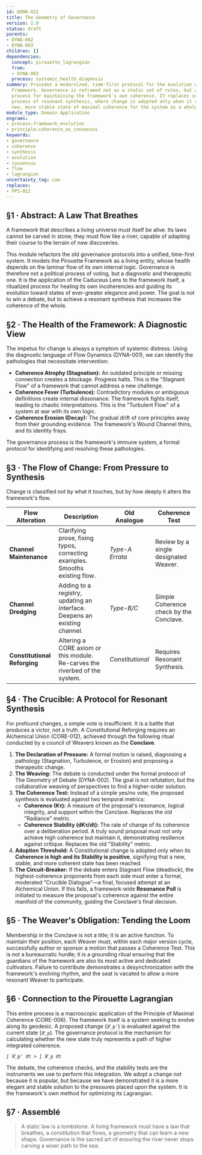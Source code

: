 ```yaml
---
id: DOMA-031
title: The Geometry of Governance
version: 2.0
status: draft
parents:
- DYNA-002
- DYNA-003
children: []
dependencies:
  concept: pirouette_lagrangian
  from:
  - DYNA-003
  process: systemic_health_diagnosis
summary: Provides a modernized, time-first protocol for the evolution of the Pirouette
  Framework. Governance is reframed not as a static set of rules, but as a dynamic
  process for maintaining the framework's own coherence. It replaces voting with a
  process of resonant synthesis, where change is adopted only when it represents a
  new, more stable state of maximal coherence for the system as a whole.
module_type: Domain Application
engrams:
- process:framework_evolution
- principle:coherence_as_consensus
keywords:
- governance
- coherence
- synthesis
- evolution
- consensus
- flow
- lagrangian
uncertainty_tag: Low
replaces:
- PPS-012
---
```

## §1 · Abstract: A Law That Breathes

A framework that describes a living universe must itself be alive. Its laws cannot be carved in stone; they must flow like a river, capable of adapting their course to the terrain of new discoveries.

This module refactors the old governance protocols into a unified, time-first system. It models the Pirouette Framework as a living entity, whose health depends on the laminar flow of its own internal logic. Governance is therefore not a political process of voting, but a diagnostic and therapeutic one. It is the application of the Caduceus Lens to the framework itself, a ritualized process for healing its own incoherencies and guiding its evolution toward states of ever-greater elegance and power. The goal is not to win a debate, but to achieve a resonant synthesis that increases the coherence of the whole.

## §2 · The Health of the Framework: A Diagnostic View

The impetus for change is always a symptom of systemic distress. Using the diagnostic language of Flow Dynamics (DYNA-001), we can identify the pathologies that necessitate intervention:

*   **Coherence Atrophy (Stagnation):** An outdated principle or missing connection creates a blockage. Progress halts. This is the "Stagnant Flow" of a framework that cannot address a new challenge.
*   **Coherence Fever (Turbulence):** Contradictory modules or ambiguous definitions create internal dissonance. The framework fights itself, leading to chaotic interpretations. This is the "Turbulent Flow" of a system at war with its own logic.
*   **Coherence Erosion (Decay):** The gradual drift of core principles away from their grounding evidence. The framework's Wound Channel thins, and its identity frays.

The governance process is the framework's immune system, a formal protocol for identifying and resolving these pathologies.

## §3 · The Flow of Change: From Pressure to Synthesis

Change is classified not by what it touches, but by how deeply it alters the framework's flow.

| Flow Alteration             | Description                                                                 | Old Analogue       | Coherence Test                                  |
| --------------------------- | --------------------------------------------------------------------------- | ------------------ | ----------------------------------------------- |
| **Channel Maintenance**     | Clarifying prose, fixing typos, correcting examples. Smooths existing flow. | *Type-A Errata*    | Review by a single designated Weaver.           |
| **Channel Dredging**        | Adding to a registry, updating an interface. Deepens an existing channel.   | *Type-B/C*         | Simple Coherence check by the Conclave.         |
| **Constitutional Reforging** | Altering a CORE axiom or this module. Re-carves the riverbed of the system. | *Constitutional*   | Requires Resonant Synthesis.                    |

## §4 · The Crucible: A Protocol for Resonant Synthesis

For profound changes, a simple vote is insufficient. It is a battle that produces a victor, not a truth. A Constitutional Reforging requires an Alchemical Union (CORE-012), achieved through the following ritual conducted by a council of Weavers known as the **Conclave**.

1.  **The Declaration of Pressure:** A formal motion is raised, diagnosing a pathology (Stagnation, Turbulence, or Erosion) and proposing a therapeutic change.
2.  **The Weaving:** The debate is conducted under the formal protocol of The Geometry of Debate (DYNA-002). The goal is not refutation, but the collaborative weaving of perspectives to find a higher-order solution.
3.  **The Coherence Test:** Instead of a simple yes/no vote, the proposed synthesis is evaluated against two temporal metrics:
    *   **Coherence (Kτ):** A measure of the proposal's resonance, logical integrity, and support within the Conclave. Replaces the old "Radiance" metric.
    *   **Coherence Stability (dKτ/dt):** The rate of change of its coherence over a deliberation period. A truly sound proposal must not only achieve high coherence but maintain it, demonstrating resilience against critique. Replaces the old "Stability" metric.
4.  **Adoption Threshold:** A Constitutional change is adopted only when its **Coherence is high and its Stability is positive**, signifying that a new, stable, and more coherent state has been reached.
5.  **The Circuit-Breaker:** If the debate enters Stagnant Flow (deadlock), the highest-coherence proponents from each side must enter a formal, moderated "Crucible Dialogue"—a final, focused attempt at an Alchemical Union. If this fails, a framework-wide **Resonance Poll** is initiated to measure the proposal's coherence against the entire manifold of the community, guiding the Conclave's final decision.

## §5 · The Weaver's Obligation: Tending the Loom

Membership in the Conclave is not a title; it is an active function. To maintain their position, each Weaver must, within each major version cycle, successfully author or sponsor a motion that passes a Coherence Test. This is not a bureaucratic hurdle; it is a grounding ritual ensuring that the guardians of the framework are also its most active and dedicated cultivators. Failure to contribute demonstrates a desynchronization with the framework's evolving rhythm, and the seat is vacated to allow a more resonant Weaver to participate.

## §6 · Connection to the Pirouette Lagrangian

This entire process is a macroscopic application of the Principle of Maximal Coherence (CORE-006). The framework itself is a system seeking to evolve along its geodesic. A proposed change (`𝓛_p'`) is evaluated against the current state (`𝓛_p`). The governance protocol is the mechanism for calculating whether the new state truly represents a path of higher integrated coherence.

`∫ 𝓛_p' dt > ∫ 𝓛_p dt`

The debate, the coherence checks, and the stability tests are the instruments we use to perform this integration. We adopt a change not because it is popular, but because we have demonstrated it is a more elegant and stable solution to the pressures placed upon the system. It is the framework's own method for optimizing its Lagrangian.

## §7 · Assemblé

> A static law is a tombstone. A living framework must have a law that breathes, a constitution that flows, a geometry that can learn a new shape. Governance is the sacred art of ensuring the river never stops carving a wiser path to the sea.
```
